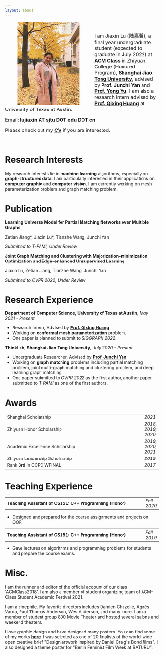 ```yaml
---
layout: about
---
```


<div><img align="left" src="assets\img\autumn.jpeg" height="270" style="margin-right:50px;margin-left:40px;border:0px solid #eee;" /> </div>

<br/>

<p test-aligh='justify'><font size='3.5'>I am Jiaxin Lu (陆嘉馨), a final year undergraduate student (expected to graduate in July 2022) at <a href="https://acm.sjtu.edu.cn/home"><b>ACM Class</b></a> in Zhiyuan College (Honored Program), <a href="https://www.sjtu.edu.cn"><b>Shanghai Jiao Tong University</b></a>, advised by <a href="https://thinklab.sjtu.edu.cn/"><b>Prof. Junchi Yan</b></a> and <a href="http://apex.sjtu.edu.cn/members/yyu"><b>Prof. Yong Yu</b></a>. I am also a research intern advised by <a href="https://www.cs.utexas.edu/~huangqx/"><b>Prof. Qixing Huang</b></a> at University of Texas at Austin.</font></p>

<p><font size='3.5'>Email: <b>lujiaxin AT sjtu DOT edu DOT cn</b> </font></p>

<p><font size='3.5'>Please check out my <b><a href="Jiaxin_Lu_CV.pdf">CV</a></b> if you are interested.</font></p>

<br/>


# Research Interests

My research interests lie in **machine learning** algorithms, especially on **graph-structured data**. I am particularly interested in their applications on **computer graphic** and **computer vision**. I am currently working on mesh parameterization problem and graph matching problem.

# Publication

**Learning Universe Model for Partial Matching Networks over Multiple Graphs**

Zetian Jiang&#42;, Jiaxin Lu&#42;, Tianzhe Wang, Junchi Yan

*Submitted to T-PAMI, Under Review*

**Joint Graph Matching and Clustering with Majorization-minimization
Optimization and Edge-enhanced Unsupervised Learning**

Jiaxin Lu, Zetian Jiang, Tianzhe Wang, Junchi Yan

*Submitted to CVPR 2022, Under Review*

# Research Experience

**Department of Computer Science, University of Texas at Austin**, *May 2021 - Present*

* Research Intern, Advised by [**Prof. Qixing Huang**](https://www.cs.utexas.edu/~huangqx/)
* Working on **conformal mesh parameterization** problem. 
* One paper is planned to submit to *SIGGRAPH 2022*.

**ThinkLab, Shanghai Jiao Tong University**, *July 2020 - Present*

* Undergraduate Researcher, Advised by [**Prof. Junchi Yan**](https://thinklab.sjtu.edu.cn/)
* Working on **graph matching** problems including partial matching problem, joint multi-graph matching and clustering problem, and deep learning graph matching.
* One paper submitted to *CVPR 2022* as the first author, another paper submitted to *T-PAMI* as one of the first authors.

# Awards

<table frame="void" rules="none" border="0">
    <tr>
        <td width="600">Shanghai Scholarship</td>
        <td><i>2021</i></td>
    </tr>
    <tr>
    	<td width="600">Zhiyuan Honor Scholarship</td>
    	<td><i>2018, 2019, 2020</i></td>
    </tr>
    <tr>
        <td width="600">Academic Excellence Scholarship</td>
        <td><i>2019, 2020, 2021</i></td>
    </tr>
    <tr>
        <td width="600">Zhiyuan Leadership Scholarship</td>
        <td><i>2019</i></td>
    </tr>
    <tr>
        <td width="600">Rank <b>3rd</b> in CCPC WFINAL</td>
        <td><i>2017</i></td>
    </tr>
</table>


# Teaching Experience

<table frame="void" rules="none" border="0">
    <tr>
        <td width="600"><b>Teaching Assistant of CS151: C++ Programming (Honor)</b></td>
        <td><i>Fall 2020</i></td>
    </tr>
</table>

* Designed and prepared for the course assignments and projects on OOP.

<table frame="void" rules="none" border="0">
    <tr>
        <td width="600"><b>Teaching Assistant of CS151: C++ Programming (Honor)</b></td>
        <td><i>Fall 2019</i></td>
    </tr>
</table>

* Gave lectures on algorithms and programming problems for students and prepare the course exams.

# Misc.

I am the runner and editor of the official account of our class 'ACMClass2018'. I am also a member of student organizing team of ACM-Class Student Academic Festival 2021.

I am a cinephile. My favorite directors includes Damien Chazelle, Agnès Varda, Paul Thomas Anderson, Wes Anderson, and many more. I am a member of student group 800 Movie Theater and hosted several salons and weekend theaters.

I love graphic design and have designed many posters. You can find some of my works [**here**](gallery). I was selected as one of 20 finalists of the world-wide open creative brief "Design artwork inspired by Daniel Craig's Bond films". I also designed a theme poster for "Berlin Feminist Film Week at BATURU".


